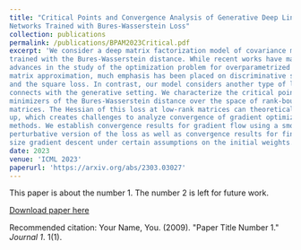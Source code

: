 ```yaml
---
title: "Critical Points and Convergence Analysis of Generative Deep Linear
Networks Trained with Bures-Wasserstein Loss"
collection: publications
permalink: /publications/BPAM2023Critical.pdf
excerpt: 'We consider a deep matrix factorization model of covariance matrices
trained with the Bures-Wasserstein distance. While recent works have made
advances in the study of the optimization problem for overparametrized low-rank
matrix approximation, much emphasis has been placed on discriminative settings
and the square loss. In contrast, our model considers another type of loss and
connects with the generative setting. We characterize the critical points and
minimizers of the Bures-Wasserstein distance over the space of rank-bounded
matrices. The Hessian of this loss at low-rank matrices can theoretically blow
up, which creates challenges to analyze convergence of gradient optimization
methods. We establish convergence results for gradient flow using a smooth
perturbative version of the loss as well as convergence results for finite step
size gradient descent under certain assumptions on the initial weights.'
date: 2023
venue: 'ICML 2023'
paperurl: 'https://arxiv.org/abs/2303.03027'
---
```

This paper is about the number 1. The number 2 is left for future work.

[Download paper here](http://academicpages.github.io/files/paper1.pdf)

Recommended citation: Your Name, You. (2009). "Paper Title Number 1." <i>Journal 1</i>. 1(1).
